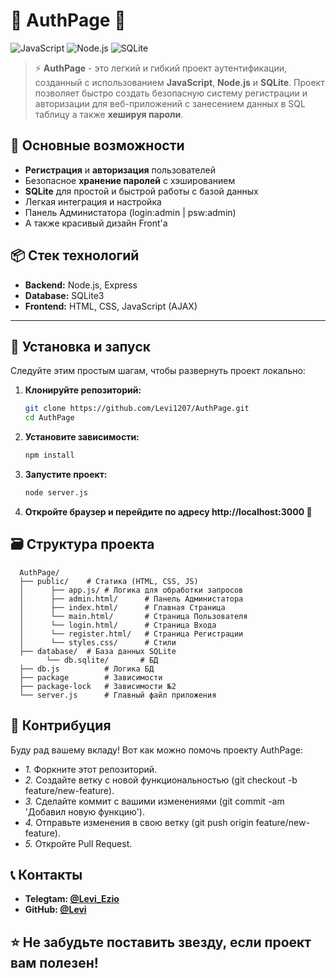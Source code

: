 # 🌟 **AuthPage** 🌟

![JavaScript](https://img.shields.io/badge/JavaScript-ES6%2B-yellow)
![Node.js](https://img.shields.io/badge/Node.js-v14.15.1-green)
![SQLite](https://img.shields.io/badge/SQLite-v3-blue)

> ⚡ **AuthPage** - это легкий и гибкий проект аутентификации, созданный с использованием **JavaScript**, **Node.js** и **SQLite**. Проект позволяет быстро создать безопасную систему регистрации и авторизации для веб-приложений c занесением данных в SQL таблицу а также **хешируя пароли**.

## 🚀 **Основные возможности**

- **Регистрация** и **авторизация** пользователей
- Безопасное **хранение паролей** с хэшированием
- **SQLite** для простой и быстрой работы с базой данных
- Легкая интеграция и настройка
- Панель Администатора (login:admin | psw:admin)
- А также красивый дизайн Front'a

## 📦 **Стек технологий**

- **Backend:** Node.js, Express
- **Database:** SQLite3
- **Frontend:** HTML, CSS, JavaScript (AJAX)

---

## 📜 **Установка и запуск**

Следуйте этим простым шагам, чтобы развернуть проект локально:

1. **Клонируйте репозиторий:**
   ```bash
   git clone https://github.com/Levi1207/AuthPage.git    
   cd AuthPage
   
2. **Установите зависимости:**
   ```bash
   npm install
   
3. **Запустите проект:**
   ```bash
   node server.js
4. **Откройте браузер и перейдите по адресу http://localhost:3000 🎉**

## 🗃️ Структура проекта
      AuthPage/
      ├── public/    # Статика (HTML, CSS, JS)
      │      ├── app.js/ # Логика для обработки запросов
      │      ├── admin.html/      # Панель Администатора
      │      ├── index.html/      # Главная Страница
      │      └── main.html/       # Страница Пользователя
      │      └── login.html/      # Страница Входа
      │      └── register.html/   # Страница Регистрации
      │      └── styles.css/      # Стили
      ├── database/  # База данных SQLite
            └── db.sqlite/       # БД
      ├── db.js          # Логика БД
      ├── package        # Зависимости 
      ├── package-lock   # Зависимости №2
      └── server.js      # Главный файл приложения

## 🤝 Контрибуция
Буду рад вашему вкладу! Вот как можно помочь проекту AuthPage:
- *1.* Форкните этот репозиторий. 
- *2.* Создайте ветку с новой функциональностью (git checkout -b feature/new-feature).
- *3.* Сделайте коммит с вашими изменениями (git commit -am 'Добавил новую функцию').
- *4.* Отправьте изменения в свою ветку (git push origin feature/new-feature).
- *5.* Откройте Pull Request.

## 📞 Контакты
- **Telegtam: [@Levi_Ezio](https://t.me/Levi_Ezio)** 
- **GitHub: [@Levi](https://github.com/Levi1207)** 

## ⭐️ Не забудьте поставить звезду, если проект вам полезен!

